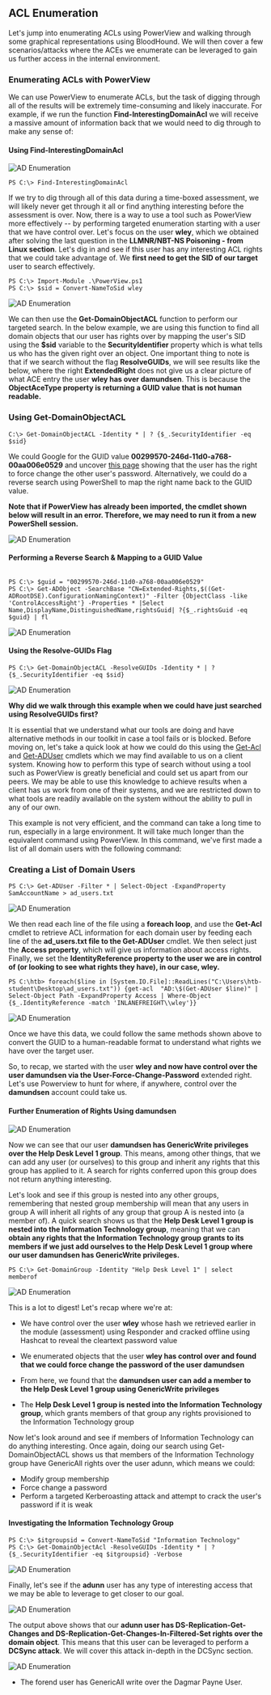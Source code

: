 ## ACL Enumeration 

Let's jump into enumerating ACLs using PowerView and walking through some graphical representations using BloodHound. We will then cover a few scenarios/attacks where the ACEs we enumerate can be leveraged to gain us further access in the internal environment. 


### Enumerating ACLs with PowerView 

We can use PowerView to enumerate ACLs, but the task of digging through all of the results will be extremely time-consuming and likely inaccurate. For example, if we run the function **Find-InterestingDomainAcl** we will receive a massive amount of information back that we would need to dig through to make any sense of: 

#### Using Find-InterestingDomainAcl

![AD Enumeration](/ACL-Enumeration/images/find-acl.png) 

`PS C:\> Find-InterestingDomainAcl`

If we try to dig through all of this data during a time-boxed assessment, we will likely never get through it all or find anything interesting before the assessment is over. Now, there is a way to use a tool such as PowerView more effectively -- by performing targeted enumeration starting with a user that we have control over. Let's focus on the user **wley**, which we obtained after solving the last question in the **LLMNR/NBT-NS Poisoning - from Linux section**. Let's dig in and see if this user has any interesting ACL rights that we could take advantage of. We **first need to get the SID of our target** user to search effectively. 


```
PS C:\> Import-Module .\PowerView.ps1
PS C:\> $sid = Convert-NameToSid wley
```


![AD Enumeration](/ACL-Enumeration/images/sid.png) 


We can then use the **Get-DomainObjectACL** function to perform our targeted search. In the below example, we are using this function to find all domain objects that our user has rights over by mapping the user's SID using the **$sid** variable to the **SecurityIdentifier** property which is what tells us who has the given right over an object. One important thing to note is that if we search without the flag **ResolveGUIDs**, we will see results like the below, where the right **ExtendedRight** does not give us a clear picture of what ACE entry the user **wley has over damundsen**. This is because the **ObjectAceType property is returning a GUID value that is not human readable.** 


### Using Get-DomainObjectACL 

`C:\> Get-DomainObjectACL -Identity * | ? {$_.SecurityIdentifier -eq $sid}`


We could Google for the GUID value **00299570-246d-11d0-a768-00aa006e0529** and uncover [this page](https://docs.microsoft.com/en-us/windows/win32/adschema/r-user-force-change-password) showing that the user has the right to force change the other user's password. Alternatively, we could do a reverse search using PowerShell to map the right name back to the GUID value. 

**Note that if PowerView has already been imported, the cmdlet shown below will result in an error. Therefore, we may need to run it from a new PowerShell session.** 

![AD Enumeration](/ACL-Enumeration/images/domain-object-acl.png) 

#### Performing a Reverse Search & Mapping to a GUID Value 

```

PS C:\> $guid = "00299570-246d-11d0-a768-00aa006e0529" 
PS C:\> Get-ADObject -SearchBase "CN=Extended-Rights,$((Get-ADRootDSE).ConfigurationNamingContext)" -Filter {ObjectClass -like 'ControlAccessRight'} -Properties * |Select Name,DisplayName,DistinguishedName,rightsGuid| ?{$_.rightsGuid -eq $guid} | fl 

```

![AD Enumeration](/ACL-Enumeration/images/guid.png) 


#### Using the Resolve-GUIDs Flag 

`PS C:\> Get-DomainObjectACL -ResolveGUIDs -Identity * | ? {$_.SecurityIdentifier -eq $sid}`


![AD Enumeration](/ACL-Enumeration/images/resolve-guids.png) 


**Why did we walk through this example when we could have just searched using ResolveGUIDs first?**

It is essential that we understand what our tools are doing and have alternative methods in our toolkit in case a tool fails or is blocked. Before moving on, let's take a quick look at how we could do this using the [Get-Acl](https://docs.microsoft.com/en-us/powershell/module/microsoft.powershell.security/get-acl?view=powershell-7.2) and [Get-ADUser](https://docs.microsoft.com/en-us/powershell/module/microsoft.powershell.security/get-acl?view=powershell-7.2) cmdlets which we may find available to us on a client system. Knowing how to perform this type of search without using a tool such as PowerView is greatly beneficial and could set us apart from our peers. We may be able to use this knowledge to achieve results when a client has us work from one of their systems, and we are restricted down to what tools are readily available on the system without the ability to pull in any of our own.

This example is not very efficient, and the command can take a long time to run, especially in a large environment. It will take much longer than the equivalent command using PowerView. In this command, we've first made a list of all domain users with the following command: 


### Creating a List of Domain Users 

`PS C:\> Get-ADUser -Filter * | Select-Object -ExpandProperty SamAccountName > ad_users.txt` 

![AD Enumeration](/ACL-Enumeration/images/users.png) 

We then read each line of the file using a **foreach loop**, and use the **Get-Acl** cmdlet to retrieve ACL information for each domain user by feeding each line of the **ad_users.txt file to the Get-ADUser** cmdlet. We then select just the **Access property**, which will give us information about access rights. Finally, we set the **IdentityReference property to the user we are in control of (or looking to see what rights they have), in our case, wley.** 

```
PS C:\htb> foreach($line in [System.IO.File]::ReadLines("C:\Users\htb-student\Desktop\ad_users.txt")) {get-acl  "AD:\$(Get-ADUser $line)" | Select-Object Path -ExpandProperty Access | Where-Object {$_.IdentityReference -match 'INLANEFREIGHT\\wley'}}
```

![AD Enumeration](/ACL-Enumeration/images/foreach-loop-users.png) 


Once we have this data, we could follow the same methods shown above to convert the GUID to a human-readable format to understand what rights we have over the target user.

So, to recap, we started with the user **wley and now have control over the user damundsen via the User-Force-Change-Password** extended right. Let's use Powerview to hunt for where, if anywhere, control over the **damundsen** account could take us. 


#### Further Enumeration of Rights Using damundsen 


![AD Enumeration](/ACL-Enumeration/images/sid2.png) 


Now we can see that our user **damundsen has GenericWrite privileges over the Help Desk Level 1 group**. This means, among other things, that we can add any user (or ourselves) to this group and inherit any rights that this group has applied to it. A search for rights conferred upon this group does not return anything interesting.

Let's look and see if this group is nested into any other groups, remembering that nested group membership will mean that any users in group A will inherit all rights of any group that group A is nested into (a member of). A quick search shows us that the **Help Desk Level 1 group is nested into the Information Technology group**, meaning that we can **obtain any rights that the Information Technology group grants to its members if we just add ourselves to the Help Desk Level 1 group where our user damundsen has GenericWrite privileges.** 

`PS C:\> Get-DomainGroup -Identity "Help Desk Level 1" | select memberof`


![AD Enumeration](/ACL-Enumeration/images/nested.png) 


This is a lot to digest! Let's recap where we're at: 

- We have control over the user **wley** whose hash we retrieved earlier in the module (assessment) using Responder and cracked offline using Hashcat to reveal the cleartext password value 

- We enumerated objects that the user **wley has control over and found that we could force change the password of the user damundsen** 

-  From here, we found that the **damundsen user can add a member to the Help Desk Level 1 group using GenericWrite privileges** 

- The **Help Desk Level 1 group is nested into the Information Technology group**, which grants members of that group any rights provisioned to the Information Technology group 


Now let's look around and see if members of Information Technology can do anything interesting. Once again, doing our search using Get-DomainObjectACL shows us that members of the Information Technology group have GenericAll rights over the user adunn, which means we could: 

- Modify group membership
- Force change a password
- Perform a targeted Kerberoasting attack and attempt to crack the user's password if it is weak 


#### Investigating the Information Technology Group 

```
PS C:\> $itgroupsid = Convert-NameToSid "Information Technology" 
PS C:\> Get-DomainObjectAcl -ResolveGUIDs -Identity * | ? {$_.SecurityIdentifier -eq $itgroupsid} -Verbose
```

![AD Enumeration](/ACL-Enumeration/images/itgroup.png) 

Finally, let's see if the **adunn** user has any type of interesting access that we may be able to leverage to get closer to our goal. 

![AD Enumeration](/ACL-Enumeration/images/adunn.png) 

The output above shows that our **adunn user has DS-Replication-Get-Changes and DS-Replication-Get-Changes-In-Filtered-Set rights over the domain object**. This means that this user can be leveraged to perform a **DCSync attack**. We will cover this attack in-depth in the DCSync section. 


![AD Enumeration](/ACL-Enumeration/images/forend-user.png) 

- The forend user has GenericAll write over the Dagmar Payne User.
